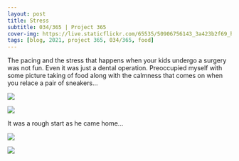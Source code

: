 ```yaml
---
layout: post
title: Stress
subtitle: 034/365 | Project 365
cover-img: https://live.staticflickr.com/65535/50906756143_3a423b2f69_h.jpg
tags: [blog, 2021, project 365, 034/365, food]
---
```

The pacing and the stress that happens when your kids undergo a surgery was not fun. Even it was just a dental operation. Preoccupied myself with some picture taking of food along with the calmness that comes on when you relace a pair of sneakers... 
<p class="post-img-wrap">
  <img src="https://live.staticflickr.com/65535/50905568227_f8d3550d83_h.jpg">
</p>
<p class="post-img-wrap">
  <img src="https://live.staticflickr.com/65535/50905012428_1cbca1a89f_h.jpg">
</p>
It was a rough start as he came home...
<p class="post-img-wrap">
  <img src="https://live.staticflickr.com/65535/50905838557_1861639ab0_h.jpg">
</p>
<p class="post-img-wrap">
  <img src="https://live.staticflickr.com/65535/50907140542_a78cf0cc4b_h.jpg">
</p>
